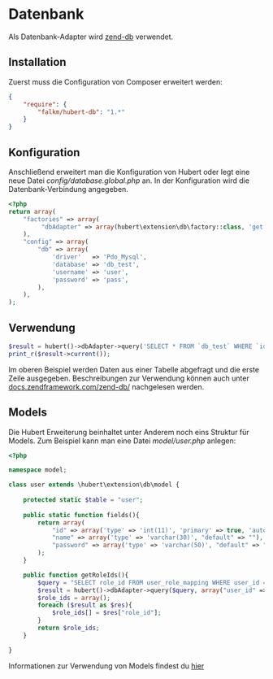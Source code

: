 # Datenbank

Als Datenbank-Adapter wird [zend-db](https://docs.zendframework.com/zend-db/) verwendet.

## Installation

Zuerst muss die Configuration von Composer erweitert werden:
```json
{
    "require": {
        "falkm/hubert-db": "1.*"
    }
}
```

## Konfiguration

Anschließend erweitert man die Konfiguration von Hubert oder legt eine neue Datei _config/database.global.php_ an. In der Konfiguration wird die Datenbank-Verbindung angegeben.

```php
<?php
return array(
    "factories" => array(
         "dbAdapter" => array(hubert\extension\db\factory::class, 'get')
    ),
    "config" => array(
        "db" => array(
            'driver'   => 'Pdo_Mysql',
            'database' => 'db_test',
            'username' => 'user',
            'password' => 'pass',
        ),
    ),
);
```

## Verwendung

```php
$result = hubert()->dbAdapter->query('SELECT * FROM `db_test` WHERE `id` = :id', ['id' => 1]);
print_r($result->current());
```
Im oberen Beispiel werden Daten aus einer Tabelle abgefragt und die erste Zeile ausgegeben. Beschreibungen zur Verwendung können auch unter [docs.zendframework.com/zend-db/](https://docs.zendframework.com/zend-db/) nachgelesen werden.

## Models

Die Hubert Erweiterung beinhaltet unter Anderem noch eins Struktur für Models. Zum Beispiel kann man eine Datei _model/user.php_ anlegen:
```php
<?php

namespace model;

class user extends \hubert\extension\db\model {
    
    protected static $table = "user";
     
    public static function fields(){
        return array(
            "id" => array('type' => 'int(11)', 'primary' => true, 'autoincrement' => true),
            "name" => array('type' => 'varchar(30)', "default" => ""),
            "password" => array('type' => 'varchar(50)', "default" => "")
        );
    }

    public function getRoleIds(){
        $query = "SELECT role_id FROM user_role_mapping WHERE user_id = :user_id";
        $result = hubert()->dbAdapter->query($query, array("user_id" => $this->id));
        $role_ids = array();
        foreach ($result as $res){
            $role_ids[] = $res["role_id"];
        }
        return $role_ids;
    }

}
```

Informationen zur Verwendung von Models findest du [hier](/de/dokumentation/mvc-tutorial/model) 